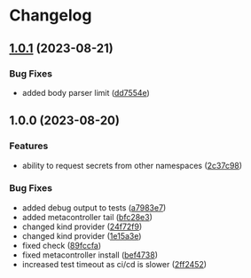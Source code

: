 # Changelog

## [1.0.1](https://github.com/flowcore-io/service-core-secret-request-controller/compare/v1.0.0...v1.0.1) (2023-08-21)


### Bug Fixes

* added body parser limit ([dd7554e](https://github.com/flowcore-io/service-core-secret-request-controller/commit/dd7554e6b753098b279c778c60cfac429a821d31))

## 1.0.0 (2023-08-20)


### Features

* ability to request secrets from other namespaces ([2c37c98](https://github.com/flowcore-io/service-core-secret-request-controller/commit/2c37c98096d72e38110d65639806b255e06d3811))


### Bug Fixes

* added debug output to tests ([a7983e7](https://github.com/flowcore-io/service-core-secret-request-controller/commit/a7983e79c2aae2b8e74ba4c73557a51eafc3ae2a))
* added metacontroller tail ([bfc28e3](https://github.com/flowcore-io/service-core-secret-request-controller/commit/bfc28e3d9bec9260edad7478b7fbaca490a65535))
* changed kind provider ([24f72f9](https://github.com/flowcore-io/service-core-secret-request-controller/commit/24f72f91f8cfc19c4eea1415c465957a8aef3a03))
* changed kind provider ([1e15a3e](https://github.com/flowcore-io/service-core-secret-request-controller/commit/1e15a3eb45533aa4c07173e59f161e01da7e24e6))
* fixed check ([89fccfa](https://github.com/flowcore-io/service-core-secret-request-controller/commit/89fccfa424270bd6103f1680d6d9d3c6b2aa437b))
* fixed metacontroller install ([bef4738](https://github.com/flowcore-io/service-core-secret-request-controller/commit/bef4738c79e3fbe229e61eb5f19070f18b210a6a))
* increased test timeout as ci/cd is slower ([2ff2452](https://github.com/flowcore-io/service-core-secret-request-controller/commit/2ff2452d8f2e91150f6e85404644e9a92c83fe60))
